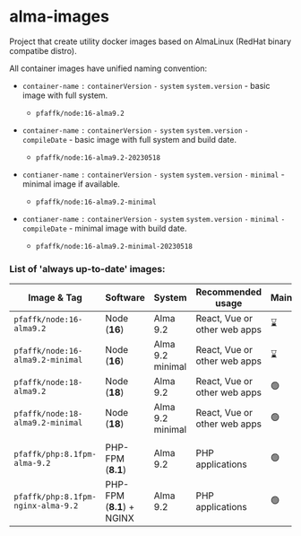 # alma-images
Project that create utility docker images based on AlmaLinux (RedHat binary compatibe distro).

All container images have unified naming convention:
- `container-name` `:` `containerVersion` `-` `system` `system.version` - basic image with full system.
  - `pfaffk/node:16-alma9.2`
 
- `container-name` `:` `containerVersion` `-` `system` `system.version` `-` `compileDate` - basic image with full system and build date.
  - `pfaffk/node:16-alma9.2-20230518`

- `contianer-name` `:` `containerVersion` `-` `system` `system.version` `-` `minimal` - minimal image if available.
  - `pfaffk/node:16-alma9.2-minimal`  
 
- `contianer-name` `:` `containerVersion` `-` `system` `system.version` `-` `minimal` `-` `compileDate` - minimal image with build date.
  - `pfaffk/node:16-alma9.2-minimal-20230518`

### List of 'always up-to-date' images:
| Image & Tag | Software | System | Recommended usage | Maintained | 
|-------------|----------|--------|-------------------|------------|
| `pfaffk/node:16-alma9.2`          | Node (**16**) | Alma 9.2         | React, Vue or other web apps | :hourglass:    | 
| `pfaffk/node:16-alma9.2-minimal`  | Node (**16**) | Alma 9.2 minimal | React, Vue or other web apps | :hourglass:    | 
| `pfaffk/node:18-alma9.2`          | Node (**18**) | Alma 9.2         | React, Vue or other web apps | :green_circle: |
| `pfaffk/node:18-alma9.2-minimal`  | Node (**18**) | Alma 9.2 minimal | React, Vue or other web apps | :green_circle: | 
| | | | |
| `pfaffk/php:8.1fpm-alma-9.2`       | PHP-FPM (**8.1**)         | Alma 9.2 | PHP applications | :green_circle: |
| `pfaffk/php:8.1fpm-nginx-alma-9.2` | PHP-FPM (**8.1**) + NGINX | Alma 9.2 | PHP applications | :green_circle: |

